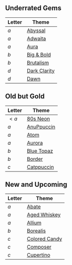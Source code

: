 ## Underrated Gems

|Letter|Theme|
|---|---|
|$a$|[Abyssal](./a/abyssal.md)|
|$a$|[Adwaita](./a/adwaita.md)|
|$a$|[Aura](./a/aura.md)|
|$b$|[Big & Bold](./b/big-bold.md)|
|$b$|[Brutalism](./b/brutalism.md)|
|$d$|[Dark Clarity](./d/dark-clarity.md)|
|$d$|[Dawn](./d/dawn.md)|

## Old but Gold

|Letter|Theme|
|---|---|
|$< a$|[80s Neon](./_a/80s-neon.md)|
|$a$|[AnuPpuccin](./a/anuppuccin.md)|
|$a$|[Atom](./a/atom.md)|
|$a$|[Aurora](./a/aurora.md)|
|$b$|[Blue Topaz](./b/blue-topaz.md)|
|$b$|[Border](./b/border.md)|
|$c$|[Catppuccin](./c/catppuccin.md)|

## New and Upcoming

|Letter|Theme|
|---|---|
|$a$|[Abate](./a/abate.md)|
|$a$|[Aged Whiskey](./a/aged-whiskey.md)|
|$a$|[Allium](./a/allium.md)|
|$b$|[Borealis](./b/borealis.md)|
|$c$|[Colored Candy](./c/colored-candy.md)|
|$c$|[Composer](./c/composer.md)|
|$c$|[Cupertino](./c/cupertino.md)|

